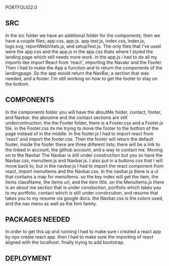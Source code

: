 PORTFOLIO2.0

## SRC

In the src folder we have an additional folder for the components, then we have a couple files; app.css, app.js. app.test.js, index.css, index.js, logo.svg, reportWebVitals.js, and setupTest.js. 
The only files that I've used were the app.css and the app.js
in the app.css thats where I styled the landing page which still needs more work.
in the app.js i had to do all my imports like import React from 'react', importing the Navabr and the Footer.
Then I had to make the App a function and to return the components of the landingpage. So the app would return the NavBar, a section that was needed, and a footer. I'm still working on how to get the footer to stay on the bottom.

## COMPONENTS

In the components folder you will have the aboutMe folder, contact, footer, and Navbar. 
the aboutme and the contact sections are still undercontruction. 
the the Footer folder, there is a Footer.css and a Footer.js file. in the Footer.css its me trying to move the footer to the bottom of the page instead of in the middle. In the footer.js I had to import react from 'react' and import the footer.css. Then the footer will return the default footer, inside the footer there are three diiferent lists; there will be a link to the linked in account, the github account, and a way to contact me. Moving on to the Navbar
The Navbar is still under construction but you so have the Navbar.css, menuItem.js and Navbar.js. I also put in a buttons.css that I will move back to, but in the navbar.js I had to import the react component from react, import menuItems and the Navbar.css.
In the navbar.js there is a ul that contains a map for menuItems. so the key index will get the item, the items className, the items url, and the item title.
on the MenuItems.js there is an about me section that is under constuction, portfolio which takes you to my portfolio, contact which is still under constrcution, and resume that takes you to my resume via google docs.
the Navbar.css is the colors used, and the nav menu as well as the font family.

## PACKAGES NEEDED

In order to get this up and running I had to make sure i created a react app by npx create react app. then I had to make sure the importing of react aligned with the localhost. finally trying to add bootstrap.

## DEPLOYMENT

